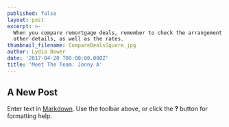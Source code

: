 ```yaml
---
published: false
layout: post
excerpt: >-
  When you compare remortgage deals, remember to check the arrangement fees and
  other details, as well as the rates.
thumbnail_filename: CompareDealsSquare.jpg
author: Lydia Bower
date: '2017-04-20 T00:00:00.000Z'
title: 'Meet The Team: Jonny A'
---
```

## A New Post

Enter text in [Markdown](http://daringfireball.net/projects/markdown/). Use the toolbar above, or click the **?** button for formatting help.
